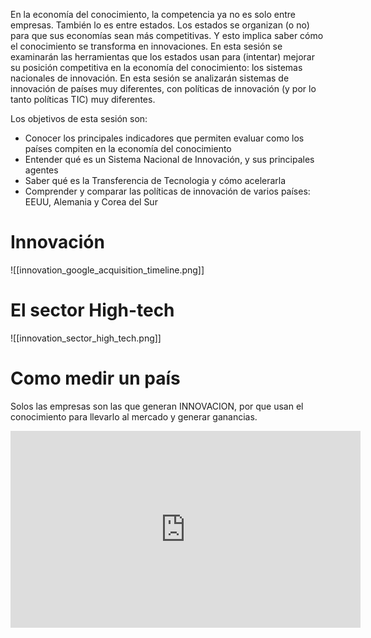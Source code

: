 
En la economía del conocimiento, la competencia ya no es solo entre empresas. También lo es entre estados. Los estados se organizan (o no) para que sus economías sean más competitivas. Y esto implica saber cómo el conocimiento se transforma en innovaciones. En esta sesión se examinarán las herramientas que los estados usan para (intentar) mejorar su posición competitiva en la economía del conocimiento: los sistemas nacionales de innovación. En esta sesión se analizarán sistemas de innovación de países muy diferentes, con políticas de innovación (y por lo tanto políticas TIC) muy diferentes.

Los objetivos de esta sesión son:

- Conocer los principales indicadores que permiten evaluar como los países compiten en la economía del conocimiento
- Entender qué es un Sistema Nacional de Innovación, y sus principales agentes
- Saber qué es la Transferencia de Tecnologia y cómo acelerarla
- Comprender y comparar las políticas de innovación de varios países: EEUU, Alemania y Corea del Sur

# Innovación

![[innovation_google_acquisition_timeline.png]]


# El sector High-tech

![[innovation_sector_high_tech.png]]

# Como medir un país

Solos las empresas son las que generan INNOVACION, por que usan el conocimiento para llevarlo al mercado y generar ganancias.



<iframe width="560" height="315" src="https://www.youtube.com/embed/ZTC_RxWN_xo?si=49uSXty2niu21iOr" title="YouTube video player" frameborder="0" allow="accelerometer; autoplay; clipboard-write; encrypted-media; gyroscope; picture-in-picture; web-share" referrerpolicy="strict-origin-when-cross-origin" allowfullscreen></iframe>